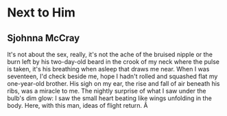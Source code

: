 # Next to Him
## Sjohnna McCray
It's not about the sex, really, it's not
the ache of the bruised nipple or the burn
left by his two-day-old beard in the crook
of my neck where the pulse is taken, it's
his breathing when asleep that draws me near.
When I was seventeen, I'd check beside me,
hope I hadn't rolled and squashed flat
my one-year-old brother. His sigh on my ear,
the rise and fall of air beneath his ribs,
was a miracle to me. The nightly
surprise of what I saw under the bulb's
dim glow: I saw the small heart beating
like wings unfolding in the body. Here,
with this man, ideas of flight return.
Â